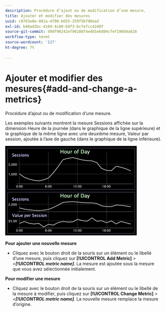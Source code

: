 ```yaml
---
description: Procédure d’ajout ou de modification d’une mesure.
title: Ajouter et modifier des mesures
uuid: c0763e0e-081a-4f00-b655-359f5b790ead
exl-id: b40ad2bc-410d-4c80-b9f3-bc7e7cc42407
source-git-commit: d9df90242ef96188f4e4b5e6d04cfef196b0a628
workflow-type: tm+mt
source-wordcount: '127'
ht-degree: 7%

---
```


# Ajouter et modifier des mesures{#add-and-change-a-metrics}

Procédure d’ajout ou de modification d’une mesure.

Les exemples suivants montrent la mesure Sessions affichée sur la dimension Heure de la journée (dans le graphique de la ligne supérieure) et le graphique de la même ligne avec une deuxième mesure, Valeur par session, ajoutée à l’axe de gauche (dans le graphique de la ligne inférieure).

![](assets/vis_Line_AddMetric.png)

**Pour ajouter une nouvelle mesure**

* Cliquez avec le bouton droit de la souris sur un élément ou le libellé d’une mesure, puis cliquez sur **[!UICONTROL Add Metric]** > *&lt;**[!UICONTROL metric name]***. La mesure est ajoutée sous la mesure que vous avez sélectionnée initialement.

**Pour modifier une mesure**

* Cliquez avec le bouton droit de la souris sur un élément ou le libellé de la mesure à modifier, puis cliquez sur **[!UICONTROL Change Metric]** > *&lt;**[!UICONTROL metric name]***. La nouvelle mesure remplace la mesure d’origine.
